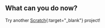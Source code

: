 ## What can you do now?

Try another [Scratch](https://projects.raspberrypi.org/en/projects?software%5B%5D=scratch){:target="_blank"} project!
